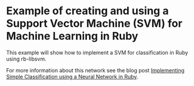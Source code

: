 # Example of creating and using a Support Vector Machine (SVM) for Machine Learning in Ruby
This example will show how to implement a SVM for classification in Ruby using rb-libsvm.

For more information about this network see the blog post [Implementing Simple Classification using a Neural Network in Ruby](http://www.practicalai.io/implementing-simple-classification-using-neural-network-in-rubyadasdlkalkdjaskdjlkad/).
